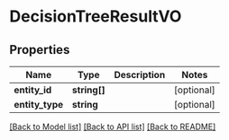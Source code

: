 # DecisionTreeResultVO

## Properties
Name | Type | Description | Notes
------------ | ------------- | ------------- | -------------
**entity_id** | **string[]** |  | [optional] 
**entity_type** | **string** |  | [optional] 

[[Back to Model list]](../README.md#documentation-for-models) [[Back to API list]](../README.md#documentation-for-api-endpoints) [[Back to README]](../README.md)


